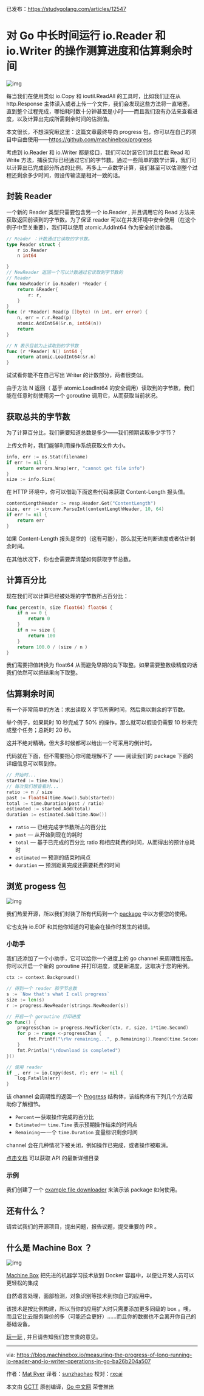 已发布：https://studygolang.com/articles/12547

# 对 Go 中长时间运行 io.Reader 和 io.Writer 的操作测算进度和估算剩余时间

![img](https://raw.githubusercontent.com/studygolang/gctt-images/master/reader-writer/1_YfQ0FQIK4l6NMW3wsl9NNw.jpeg)

每当我们在使用类似 io.Copy 和 ioutil.ReadAll 的工具时，比如我们正在从 http.Response 主体读入或者上传一个文件，我们会发现这些方法将一直堵塞，直到整个过程完成，哪怕耗时数十分钟甚至是小时——而且我们没有办法来查看进度，以及计算出完成所需剩余时间的估测值。

本文很长，不想深究瞅这里：这篇文章最终导向 progress 包，你可以在自己的项目中自由使用——https://github.com/machinebox/progress

考虑到 io.Reader 和 io.Writer 都是接口，我们可以封装它们并且拦截 Read 和 Write 方法，捕获实际已经通过它们的字节数。通过一些简单的数学计算，我们可以计算出已完成部分所占的比例。再多上一点数学计算，我们甚至可以估测整个过程还剩余多少时间，假设传输流是相对一致的话。

## 封装 Reader

一个新的 Reader 类型只需要包含另一个 io.Reader , 并且调用它的 Read 方法来获取返回前读到的字节数。为了保证 reader 可以在并发环境中安全使用（在这个例子中至关重要），我们可以使用 atomic.AddInt64 作为安全的计数器。

```go
// Reader ：计数通过它读取的字节数。
type Reader struct {
	r io.Reader
	n int64

}
// NewReader 返回一个可以计数通过它读取到字节数的
// Reader
func NewReader(r io.Reader) *Reader {
	return &Reader{
		r: r,
	}
}
func (r *Reader) Read(p []byte) (n int, err error) {
	n, err = r.r.Read(p)
	atomic.AddInt64(&r.n, int64(n))
	return
}

// N 表示目前为止读取到的字节数
func (r *Reader) N() int64 {
	return atomic.LoadInt64(&r.n)
}

```

试试看你能不在自己写出 Writer 的计数部分，两者很类似。

由于方法 N 返回（ 基于 atomic.LoadInt64 的安全调用）读取到的字节数，我们能在任意时刻使用另一个 goroutine 调用它，从而获取当前状况。

## 获取总共的字节数

为了计算百分比，我们需要知道总数是多少——我们预期读取多少字节？

上传文件时，我们能够利用操作系统获取文件大小。

```go
info, err := os.Stat(filename)
if err != nil {
	return errors.Wrap(err, "cannot get file info")
}
size := info.Size(
```

在 HTTP 环境中，你可以借助下面这些代码来获取 Content-Length 报头值。

```go
contentLengthHeader := resp.Header.Get("ContentLength")
size, err := strconv.ParseInt(contentLengthHeader, 10, 64)
if err != nil {
	return err
}
```

如果 Content-Length 报头是空的（这有可能），那么就无法判断进度或者估计剩余时间。

在其他状况下，你也会需要弄清楚如何获取字节总数。

## 计算百分比

现在我们可以计算已经被处理的字节数所占百分比：

```go
func percent(n, size float64) float64 {
	if n == 0 {
		return 0
	}
	if n >= size {
		return 100
	}
	return 100.0 / (size / n ）
}
```

我们需要把值转换为 float64 从而避免早期的向下取整。如果需要整数级精度的话我们依然可以把结果向下取整。

## 估算剩余时间

有一个非常简单的方法：求出读取 X 字节所需时间，然后乘以剩余的字节数。

举个例子，如果耗时 10 秒完成了 50% 的操作，那么就可以假设仍需要 10 秒来完成整个任务；总耗时 20 秒。

这并不绝对精确，但大多时候都可以给出一个可采用的倒计时。

代码就在下面，但不需要担心你可能理解不了 —— 阅读我们的 package 下面的详细信息可以帮到你。

```go
// 开始时...
started := time.Now()
// 每次我们想查看时...
ratio := n / size
past := float64(time.Now().Sub(started))
total := time.Duration(past / ratio)
estimated := started.Add(total)
duration := estimated.Sub(time.Now())
```

- `ratio`  — 已经完成字节数所占的百分比
- `past`  — 从开始到现在的耗时
- `total` — 基于已完成的百分比 ratio 和相应耗费的时间，从而得出的预计总耗时
- `estimated`  — 预测的结束时间点
- `duration` — 预测距离完成还需要耗费的时间

## 浏览 progess 包

![img](https://raw.githubusercontent.com/studygolang/gctt-images/master/reader-writer/1_zjDaQfSU9YYY4WIz0K5CxA.png)

我们热爱开源，所以我们封装了所有代码到一个 [package](https://github.com/machinebox/progress) 中以方便您的使用。

它也支持 io.EOF 和其他你知道的可能会在操作时发生的错误。

### 小助手

我们还添加了一个小助手，它可以给你一个进度上的 go channel 来周期性报告。 你可以开启一个新的 goroutine 并打印进度，或更新进度，这取决于您的用例。

```go
ctx := context.Background()

// 得到一个 reader 和字节总数
s := `Now that's what I call progress`
size := len(s)
r := progress.NewReader(strings.NewReader(s))

// 开启一个 goroutine 打印进度
go func() {
	progressChan := progress.NewTicker(ctx, r, size, 1*time.Second)
	for p := range <-progressChan {
		fmt.Printf("\r%v remaining...", p.Remaining().Round(time.Second))
	}
	fmt.Println("\rdownload is completed")
}()

// 使用 reader
if _, err := io.Copy(dest, r); err != nil {
	log.Fatalln(err)
}
```

该 channel 会周期性的返回一个 [Progress](https://godoc.org/github.com/machinebox/progress#Progress) 结构体，该结构体有下列几个方法帮助你了解细节。

- `Percent` — 获取操作完成的百分比
- `Estimated` —  `time.Time` 表示预期操作结束的时间点
- `Remaining` — 一个 `time.Duration` 变量标识剩余时间

channel 会在几种情况下被关闭，例如操作已完成，或者操作被取消。

[点击文档](https://godoc.org/github.com/machinebox/progress) 可以获取 API 的最新详细目录

### 示例

我们创建了一个  [example file downloader](https://github.com/machinebox/progress/blob/master/example/download/main.go) 来演示该 package 如何使用。

## 还有什么？

请尝试我们的开源项目，提出问题，报告议题，提交重要的 PR 。

## 什么是 Machine Box ？

![img](https://raw.githubusercontent.com/studygolang/gctt-images/master/reader-writer/1_GPdHUaxzqp2dJYd0l_hwcA.jpeg)

[Machine Box](https://machinebox.io/?utm_source=blog&utm_medium=medium&utm_campaign=matblog) 把先进的机器学习技术放到 Docker 容器中，以便让开发人员可以更轻松的集成

自然语言处理，面部检测，对象识别等技术到你自己的应用中。

该技术是按比例构建，所以当你的应用扩大时只需要添加更多同级的 box 。噢，而且它比云服务廉价的多（可能还会更好）……而且你的数据也不会离开你自己的基础设备。

[玩一玩](https://machinebox.io/docs/facebox/teaching-facebox) , 并且请告知我们您宝贵的意见。

---

via: https://blog.machinebox.io/measuring-the-progress-of-long-running-io-reader-and-io-writer-operations-in-go-ba26b204a507

作者：[Mat Ryer](https://blog.machinebox.io/@matryer)
译者：[sunzhaohao](https://github.com/sunzhaohao)
校对：[rxcai](https://github.com/rxcai)

本文由 [GCTT](https://github.com/studygolang/GCTT) 原创编译，[Go 中文网](https://studygolang.com/) 荣誉推出
